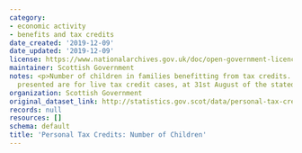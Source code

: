 ```yaml
---
category:
- economic activity
- benefits and tax credits
date_created: '2019-12-09'
date_updated: '2019-12-09'
license: https://www.nationalarchives.gov.uk/doc/open-government-licence/version/3/
maintainer: Scottish Government
notes: <p>Number of children in families benefitting from tax credits. The figures
  presented are for live tax credit cases, at 31st August of the stated years.</p>
organization: Scottish Government
original_dataset_link: http://statistics.gov.scot/data/personal-tax-credits-number-of-children
records: null
resources: []
schema: default
title: 'Personal Tax Credits: Number of Children'
---
```

